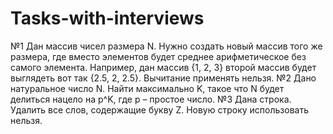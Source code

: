 # Tasks-with-interviews

№1
Дан массив чисел размера N. Нужно создать новый массив того же размера, где вместо элементов будет среднее арифметическое без самого элемента. Например, дан массив {1, 2, 3} второй массив будет выглядеть вот так {2.5, 2, 2.5}. Вычитание применять нельзя.
№2
Дано натуральное число N. Найти максимально K, такое что N будет делиться нацело на p^K, где p – простое число. 
№3
Дана строка. Удалить все слов, содержащие букву Z. Новую строку использовать нельзя.
